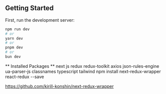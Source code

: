 ## Getting Started

First, run the development server:

```bash
npm run dev
# or
yarn dev
# or
pnpm dev
# or
bun dev
```

** Installed Packages **
 next js 
 redux
 redux-toolkit
 axios
 json-rules-engine
 ua-parser-js
 classnames
 typescript
 tailwind
 npm install next-redux-wrapper react-redux --save


https://github.com/kirill-konshin/next-redux-wrapper

